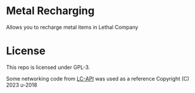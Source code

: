 # Metal Recharging
Allows you to recharge metal items in Lethal Company

# License
This repo is licensed under GPL-3.

Some networking code from [LC-API](https://github.com/u-2018/LC-API) was used as a reference Copyright (C) 2023 u-2018